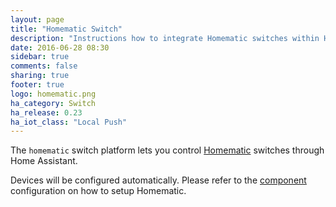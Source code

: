 ```yaml
---
layout: page
title: "Homematic Switch"
description: "Instructions how to integrate Homematic switches within Home Assistant."
date: 2016-06-28 08:30
sidebar: true
comments: false
sharing: true
footer: true
logo: homematic.png
ha_category: Switch
ha_release: 0.23
ha_iot_class: "Local Push"
---
```



The `homematic` switch platform lets you control [Homematic](http://www.homematic.com/) switches through Home Assistant.

Devices will be configured automatically. Please refer to the [component](/components/homematic/) configuration on how to setup Homematic.